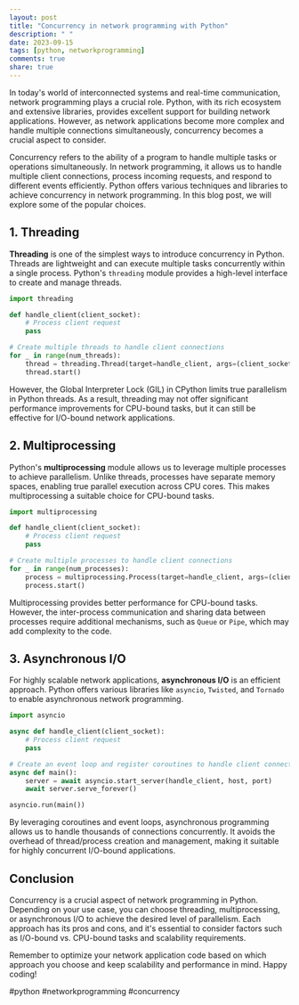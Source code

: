 ```yaml
---
layout: post
title: "Concurrency in network programming with Python"
description: " "
date: 2023-09-15
tags: [python, networkprogramming]
comments: true
share: true
---
```


In today's world of interconnected systems and real-time communication, network programming plays a crucial role. Python, with its rich ecosystem and extensive libraries, provides excellent support for building network applications. However, as network applications become more complex and handle multiple connections simultaneously, concurrency becomes a crucial aspect to consider.

Concurrency refers to the ability of a program to handle multiple tasks or operations simultaneously. In network programming, it allows us to handle multiple client connections, process incoming requests, and respond to different events efficiently. Python offers various techniques and libraries to achieve concurrency in network programming. In this blog post, we will explore some of the popular choices.

## 1. Threading

**Threading** is one of the simplest ways to introduce concurrency in Python. Threads are lightweight and can execute multiple tasks concurrently within a single process. Python's `threading` module provides a high-level interface to create and manage threads.

```python
import threading

def handle_client(client_socket):
    # Process client request
    pass

# Create multiple threads to handle client connections
for _ in range(num_threads):
    thread = threading.Thread(target=handle_client, args=(client_socket,))
    thread.start()
```

However, the Global Interpreter Lock (GIL) in CPython limits true parallelism in Python threads. As a result, threading may not offer significant performance improvements for CPU-bound tasks, but it can still be effective for I/O-bound network applications.

## 2. Multiprocessing

Python's **multiprocessing** module allows us to leverage multiple processes to achieve parallelism. Unlike threads, processes have separate memory spaces, enabling true parallel execution across CPU cores. This makes multiprocessing a suitable choice for CPU-bound tasks.

```python
import multiprocessing

def handle_client(client_socket):
    # Process client request
    pass

# Create multiple processes to handle client connections
for _ in range(num_processes):
    process = multiprocessing.Process(target=handle_client, args=(client_socket,))
    process.start()
```

Multiprocessing provides better performance for CPU-bound tasks. However, the inter-process communication and sharing data between processes require additional mechanisms, such as `Queue` or `Pipe`, which may add complexity to the code.

## 3. Asynchronous I/O

For highly scalable network applications, **asynchronous I/O** is an efficient approach. Python offers various libraries like `asyncio`, `Twisted`, and `Tornado` to enable asynchronous network programming.

```python
import asyncio

async def handle_client(client_socket):
    # Process client request
    pass

# Create an event loop and register coroutines to handle client connections
async def main():
    server = await asyncio.start_server(handle_client, host, port)
    await server.serve_forever()

asyncio.run(main())
```

By leveraging coroutines and event loops, asynchronous programming allows us to handle thousands of connections concurrently. It avoids the overhead of thread/process creation and management, making it suitable for highly concurrent I/O-bound applications.

## Conclusion

Concurrency is a crucial aspect of network programming in Python. Depending on your use case, you can choose threading, multiprocessing, or asynchronous I/O to achieve the desired level of parallelism. Each approach has its pros and cons, and it's essential to consider factors such as I/O-bound vs. CPU-bound tasks and scalability requirements.

Remember to optimize your network application code based on which approach you choose and keep scalability and performance in mind. Happy coding!

#python #networkprogramming #concurrency